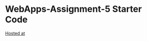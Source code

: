 # WebApps-Assignment-5 Starter Code
[Hosted at](https://44-563-web-apps-s23.github.io/44563-webapps-s23-assignment5-Likhithanwmsu/plants.html)